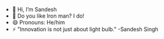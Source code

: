 - 👋 Hi, I’m Sandesh
- 👀 Do you like Iron man? I do!
- 😄 Pronouns: He/him
- ⚡ "Innovation is not just about light bulb." -Sandesh Singh
